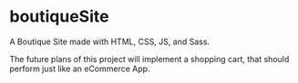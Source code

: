 # boutiqueSite
A Boutique Site made with HTML, CSS, JS, and Sass. 

The future plans of this project will implement a shopping cart, that should perform just like an eCommerce App.